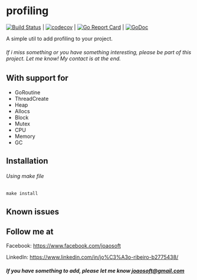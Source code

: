 profiling
================

[![Build Status](https://travis-ci.org/joaosoft/profiling.svg?branch=master)](https://travis-ci.org/joaosoft/profiling) | [![codecov](https://codecov.io/gh/joaosoft/profiling/branch/master/graph/badge.svg)](https://codecov.io/gh/joaosoft/profiling) | [![Go Report Card](https://goreportcard.com/badge/github.com/joaosoft/profiling)](https://goreportcard.com/report/github.com/joaosoft/profiling) | [![GoDoc](https://godoc.org/github.com/joaosoft/profiling?status.svg)](https://godoc.org/github.com/joaosoft/profiling)

A simple util to add profiling to your project.

###### If i miss something or you have something interesting, please be part of this project. Let me know! My contact is at the end.

## With support for
* GoRoutine
* ThreadCreate
* Heap
* Allocs
* Block
* Mutex
* CPU
* Memory
* GC

## Installation
###### Using make file
```
make install
```

## Known issues

## Follow me at
Facebook: https://www.facebook.com/joaosoft

LinkedIn: https://www.linkedin.com/in/jo%C3%A3o-ribeiro-b2775438/

##### If you have something to add, please let me know joaosoft@gmail.com
